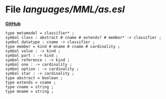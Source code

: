 # File _languages/MML/as.esl_
**[GitHub](https://github.com/softlang/yas/blob/master/languages/MML/as.esl)**
```
type metamodel = classifier* ;
symbol class : abstract # cname # extends? # member* -> classifier ;
symbol datatype : cname -> classifier ;
type member = kind # mname # cname # cardinality ;
symbol value : -> kind ;
symbol part : -> kind ;
symbol reference : -> kind ;
symbol one : -> cardinality ;
symbol option : -> cardinality ;
symbol star : -> cardinality ;
type abstract = boolean ;
type extends = cname ;
type cname = string ;
type mname = string ;
```
